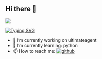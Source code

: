 ## Hi there 👋
![](https://komarev.com/ghpvc/?username=neio-dev)

<!--
**neio-dev/neio-dev** is a ✨ _special_ ✨ repository because its `README.md` (this file) appears on your GitHub profile.

Here are some ideas to get you started:

- 🔭 I’m currently working oen ...
- 🌱 I’m currently learning ...
- 👯 I’m looking to collaborate on ...
- 🤔 I’m looking for help with ...
- 💬 Ask me about ...
- 📫 How to reach me: ...
- 😄 Pronouns: ...
- ⚡ Fun fact: ...
-->

[![Typing SVG](https://readme-typing-svg.demolab.com?font=Fira+Code&pause=1000&width=435&lines=Beautiful;Code+addict;Vue%2C+React+developer)](https://git.io/typing-svg)

- 🔭 I’m currently working on ultimateagent
- 🌱 I’m currently learning: python
- 📫 How to reach me: [![github](https://img.shields.io/badge/Add%20me%20on%20Discord-5865F2?style=for-the-badoge&logo=Discord&logoColor=white)](https://discordapp.com/users/328911626483007499)

